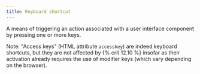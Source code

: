 ```yaml
---
title: Keyboard shortcut
---
```


A means of triggering an action associated with a user interface component by pressing one or more keys.

Note: <span lang="en">"Access keys"</span> (HTML attribute `accesskey`) are indeed keyboard shortcuts, but they are not affected by {% crit 12.10 %} insofar as their activation already requires the use of modifier keys (which vary depending on the browser).

